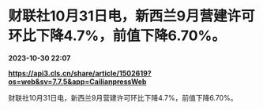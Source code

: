 # 财联社10月31日电，新西兰9月营建许可环比下降4.7%，前值下降6.70%。

**2023-10-30 22:07**

**https://api3.cls.cn/share/article/1502619?os=web&sv=7.7.5&app=CailianpressWeb**

财联社10月31日电，新西兰9月营建许可环比下降4.7%，前值下降6.70%。